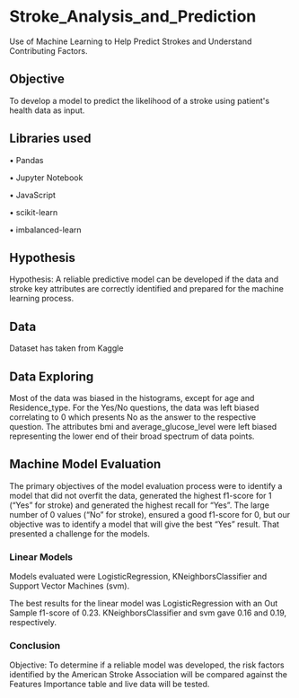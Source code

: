 # Stroke_Analysis_and_Prediction
Use of Machine Learning to Help Predict Strokes and Understand Contributing Factors.

## Objective
To develop a model to predict the likelihood of a stroke using patient's health data as input.

## Libraries used
<p>•  Pandas <p>
<p>•  Jupyter Notebook </p>
<p>•  JavaScript </p>
<p>•  scikit-learn </p>
<p>•  imbalanced-learn </p>


## Hypothesis
Hypothesis: A reliable predictive model can be developed if the data and stroke key attributes are correctly identified and prepared for the machine learning process.

## Data
Dataset has taken from Kaggle

## Data Exploring
Most of the data was biased in the histograms, except for age and Residence_type. For the Yes/No questions, the data was left biased correlating to 0 which presents No as the answer to the respective question.   The attributes bmi and average_glucose_level were left biased representing the lower end of their broad spectrum of data points. 
<br>

## Machine Model Evaluation
The primary objectives of the model evaluation process were to identify a model that did not overfit the data, generated the highest f1-score for 1 (“Yes” for stroke) and generated the highest recall for “Yes”.  The large number of 0 values (“No” for stroke), ensured a good f1-score for 0, but our objective was to identify a model that will give the best “Yes” result.  That presented a challenge for the models.

### Linear Models

Models evaluated were LogisticRegression, KNeighborsClassifier and Support Vector Machines (svm).  

The best results for the linear model was LogisticRegression with an Out Sample f1-score of 0.23.  KNeighborsClassifier and svm gave 0.16 and 0.19, respectively.
 

### Conclusion
Objective: To determine if a reliable model was developed, the risk factors identified by the American Stroke Association will be compared against the Features Importance table and live data will be tested.
